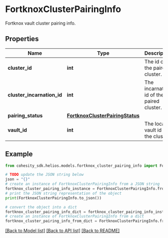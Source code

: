 # FortknoxClusterPairingInfo

Fortknox vault cluster pairing info.

## Properties

Name | Type | Description | Notes
------------ | ------------- | ------------- | -------------
**cluster_id** | **int** | The id of the paired cluster. | [optional] 
**cluster_incarnation_id** | **int** | The incarnation id of the paired cluster. | [optional] 
**pairing_status** | [**FortknoxClusterPairingStatus**](FortknoxClusterPairingStatus.md) |  | [optional] 
**vault_id** | **int** | The local vault id on the cluster. | [optional] 

## Example

```python
from cohesity_sdk.helios.models.fortknox_cluster_pairing_info import FortknoxClusterPairingInfo

# TODO update the JSON string below
json = "{}"
# create an instance of FortknoxClusterPairingInfo from a JSON string
fortknox_cluster_pairing_info_instance = FortknoxClusterPairingInfo.from_json(json)
# print the JSON string representation of the object
print(FortknoxClusterPairingInfo.to_json())

# convert the object into a dict
fortknox_cluster_pairing_info_dict = fortknox_cluster_pairing_info_instance.to_dict()
# create an instance of FortknoxClusterPairingInfo from a dict
fortknox_cluster_pairing_info_from_dict = FortknoxClusterPairingInfo.from_dict(fortknox_cluster_pairing_info_dict)
```
[[Back to Model list]](../README.md#documentation-for-models) [[Back to API list]](../README.md#documentation-for-api-endpoints) [[Back to README]](../README.md)


